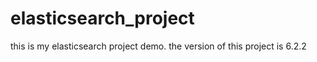 # elasticsearch_project
this is my elasticsearch project demo. the version of this project is 6.2.2
